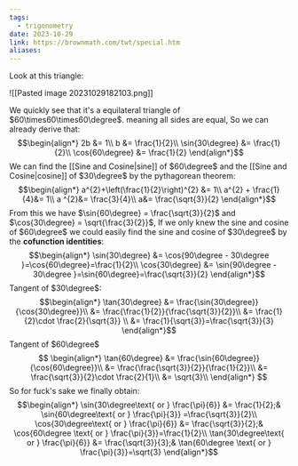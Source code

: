 ```yaml
---
tags:
  - trigonometry
date: 2023-10-29
link: https://brownmath.com/twt/special.htm
aliases:
---
```

Look at this triangle:

![[Pasted image 20231029182103.png]]

We quickly see that it's a equilateral triangle of $60\times60\times60\degree$. meaning all sides are equal, So we can already derive that:
$$\begin{align*}
2b &= 1\\
b &= \frac{1}{2}\\
\sin{30\degree} &= \frac{1}{2}\\
\cos{60\degree} &= \frac{1}{2} 
\end{align*}$$
We can find the [[Sine and Cosine|sine]] of $60\degree$ and the [[Sine and Cosine|cosine]] of $30\degree$ by the pythagorean theorem:
$$\begin{align*}
a^{2}+\left(\frac{1}{2}\right)^{2} &= 1\\
a^{2} + \frac{1}{4}&= 1\\
a ^{2}&= \frac{3}{4}\\
a&= \frac{\sqrt{3}}{2}
\end{align*}$$
From this we have $\sin{60\degree} = \frac{\sqrt{3}}{2}$ and $\cos{30\degree} = \sqrt{\frac{3}{2}}$, If we only knew the sine and cosine of $60\degree$ we could easily find the sine and cosine of $30\degree$ by the **cofunction identities**:
$$\begin{align*}
\sin{30\degree} &= \cos{90\degree - 30\degree }=\cos{60\degree}=\frac{1}{2}\\
\cos{30\degree} &= \sin{90\degree - 30\degree }=\sin{60\degree}=\frac{\sqrt{3}}{2}
\end{align*}$$
Tangent of $30\degree$:
$$\begin{align*}
\tan{30\degree} &= \frac{\sin{30\degree}}{\cos{30\degree}}\\
&= \frac{\frac{1}{2}}{\frac{\sqrt{3}}{2}}\\
&= \frac{1}{2}\cdot \frac{2}{\sqrt{3}} \\
&= \frac{1}{\sqrt{3}}=\frac{\sqrt{3}}{3}
\end{align*}$$
Tangent of $60\degree$
$$
\begin{align*}
\tan{60\degree} &= \frac{\sin{60\degree}}{\cos{60\degree}}\\
&= \frac{\frac{\sqrt{3}}{2}}{\frac{1}{2}}\\
&= \frac{\sqrt{3}}{2}\cdot \frac{2}{1}\\
&= \sqrt{3}\\
\end{align*}
$$
So for fuck's sake we finally obtain:
$$\begin{align*}
\sin{30\degree\text{ or } \frac{\pi}{6}} &= \frac{1}{2};& \sin{60\degree\text{ or } \frac{\pi}{3}} =\frac{\sqrt{3}}{2}\\
\cos{30\degree\text{ or } \frac{\pi}{6}} &= \frac{\sqrt{3}}{2};& \cos{60\degree \text{ or } \frac{\pi}{3}}=\frac{1}{2}\\
\tan{30\degree\text{ or } \frac{\pi}{6}} &= \frac{\sqrt{3}}{3};& \tan{60\degree \text{ or } \frac{\pi}{3}}=\sqrt{3}
\end{align*}$$

